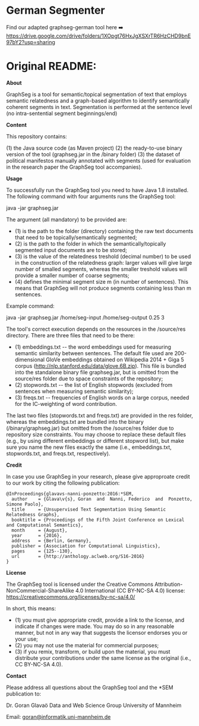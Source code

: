 German Segmenter
========
Find our adapted graphseg-german tool here ➡️ https://drive.google.com/drive/folders/1XOpgt76HxJgXSXrTR6HzCHD9bnE97bY2?usp=sharing

Original README:
========

**About**

GraphSeg is a tool for semantic/topical segmentation of text that employs semantic relatedness and a graph-based algorithm to identify semantically coherent segments in text. 
Segmentation is performed at the sentence level (no intra-sentential segment beginnings/end)

**Content**

This repository contains: 

(1) the Java source code (as Maven project)
(2) the ready-to-use binary version of the tool (graphseg.jar in the /binary folder) 
(3) the dataset of political manifestos manually annotated with segments (used for evaluation in the research paper the GraphSeg tool accompanies). 

**Usage**

To successfully run the GraphSeg tool you need to have Java 1.8 installed. 
The following command with four arguments runs the GraphSeg tool:

java -jar graphseg.jar <input-folder-path> <output-folder-path> <relatedness-treshold> <minimal-segment-size>

The argument (all mandatory) to be provided are:

* (1) <input-folder-path> is the path to the folder (directory) containing the raw text documents that need to be topically/semantically segmented;
* (2) <output-folder-path> is the path to the folder in which the semantically/topically segmented input documents are to be stored;
* (3) <relatedness-treshold> is the value of the relatedness treshold (decimal number) to be used in the construction of the relatedness graph: larger values will give large number of smalled segments, whereas the smaller treshold values will provide a smaller number of coarse segments;
* (4) <minimal-segment-size> defines the minimal segment size m (in number of sentences). This means that GraphSeg will not produce segments containing less than m sentences.    
     
Example command: 

java -jar graphseg.jar /home/seg-input /home/seg-output 0.25 3

The tool's correct execution depends on the resources in the /source/res directory. There are three files that need to be there:
* (1) embeddings.txt -- the word embeddings used for measuring semantic similarity between sentences. The default file used are 200-dimensional GloVe embeddings obtained on Wikipedia 2014 + Giga 5 corpus (http://nlp.stanford.edu/data/glove.6B.zip). This file is bundled into the standalone binary file graphseg.jar, but is omitted from the source/res folder due to space constraints of the repository;
* (2) stopwords.txt -- the list of English stopwords (excluded from sentences when measuring semantic similarity);
* (3) freqs.txt -- frequencies of English words on a large corpus, needed for the IC-weighting of word contribution.

The last two files (stopwords.txt and freqs.txt) are provided in the res folder, whereas the embeddings.txt are bundled into the binary (/binary/graphseg.jar) but omitted from the /source/res folder due to repository size constraints. You may choose to replace these default files (e.g., by using different embeddings or different stopword list), but make sure you name the new files exactly the same (i.e., embeddings.txt, stopwords.txt, and freqs.txt, respectively).  

**Credit**

In case you use GraphSeg in your research, please give approproate credit to our work by citing the following publication: 

```
@InProceedings{glavavs-nanni-ponzetto:2016:*SEM,
  author    = {Glava\v{s}, Goran  and  Nanni, Federico  and  Ponzetto, Simone Paolo},
  title     = {Unsupervised Text Segmentation Using Semantic Relatedness Graphs},
  booktitle = {Proceedings of the Fifth Joint Conference on Lexical and Computational Semantics},
  month     = {August},
  year      = {2016},
  address   = {Berlin, Germany},
  publisher = {Association for Computational Linguistics},
  pages     = {125--130},
  url       = {http://anthology.aclweb.org/S16-2016}
}
```

**License**

The GraphSeg tool is licensed under the Creative Commons Attribution-NonCommercial-ShareAlike 4.0 International (CC BY-NC-SA 4.0) license: https://creativecommons.org/licenses/by-nc-sa/4.0/

In short, this means:
* (1) you must give appropriate credit, provide a link to the license, and indicate if changes were made. You may do so in any reasonable manner, but not in any way that suggests the licensor endorses you or your use;
* (2) you may not use the material for commercial purposes;
* (3) if you remix, transform, or build upon the material, you must distribute your contributions under the same license as the original  (i.e., CC BY-NC-SA 4.0).


**Contact**

Please address all questions about the GraphSeg tool and the *SEM publication to: 

Dr. Goran Glavaö
Data and Web Science Group
University of Mannheim

Email: goran@informatik.uni-mannheim.de
